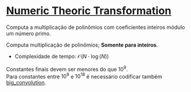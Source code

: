 # [Numeric Theoric Transformation](ntt.cpp)

<!-- DESCRIÇÃO -->
Computa a multiplicação de polinômios com coeficientes inteiros módulo um número primo.
<!-- DESCRIÇÃO -->

Computa multiplicação de polinômios; **Somente para inteiros**.

- Complexidade de tempo: $\mathcal{O}(N \cdot \log(N))$

Constantes finais devem ser menores do que $10^9$.  
Para constantes entre $10^9$ e $10^{18}$ é necessário codificar também [big_convolution](big_convolution.cpp).
